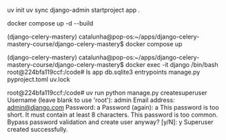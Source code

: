 uv init
uv sync
django-admin startproject app .

docker compose up -d --build

(django-celery-mastery) catalunha@pop-os:~/apps/django-celery-mastery-course/django-celery-mastery$ docker compose up

(django-celery-mastery) catalunha@pop-os:~/apps/django-celery-mastery-course/django-celery-mastery$ docker exec -it django /bin/bash
root@224bfa119ccf:/code# ls
app  db.sqlite3  entrypoints  manage.py  pyproject.toml  uv.lock

root@224bfa119ccf:/code# uv run python manage.py createsuperuser
Username (leave blank to use 'root'): admin
Email address: admin@django.com
Password: a
Password (again): a
This password is too short. It must contain at least 8 characters.
This password is too common.
Bypass password validation and create user anyway? [y/N]: y
Superuser created successfully.